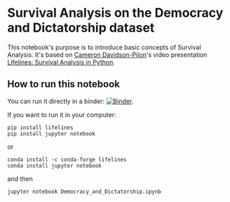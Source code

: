 # Survival Analysis on the Democracy and Dictatorship dataset
This notebook's purpose is to introduce basic concepts of Survival Analysis. It's based on [Cameron Davidson-Pilon](https://github.com/CamDavidsonPilon)'s video presentation [Lifelines: Survival Analysis in Python](https://www.youtube.com/watch?v=XQfxndJH4UA).

## How to run this notebook

You can run it directly in a binder: [![Binder](https://mybinder.org/badge_logo.svg)](https://mybinder.org/v2/gh/alonsosilvaallende/Democracy_and_Dictatorship/master).

If you want to run it in your computer:

```console
pip install lifelines
pip install jupyter notebook
```

or

```console
conda install -c conda-forge lifelines
conda install jupyter notebook
```

and then

```console
jupyter notebook Democracy_and_Dictatorship.ipynb
```
